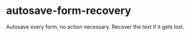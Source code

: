 # autosave-form-recovery

Autosave every form, no action necessary. Recover the text if it gets lost.

